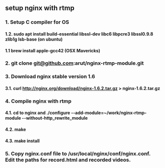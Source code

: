 setup nginx with rtmp
---
### 1. Setup C compiler for OS
#### 1.2. sudo apt install build-essential libssl-dev libc6 libpcre3 libssl0.9.8 zlib1g lsb-base (on ubuntu)
#### 1.1 brew install apple-gcc42 (OSX Mavericks)
### 2. git clone git@github.com:arut/nginx-rtmp-module.git
### 3. Download nginx stable version 1.6
#### 3.1. curl http://nginx.org/download/nginx-1.6.2.tar.gz > nginx-1.6.2.tar.gz
### 4. Compile nginx with rtmp
#### 4.1. cd to nginx and ./configure --add-module=~/work/nginx-rtmp-module --without-http_rewrite_module
#### 4.2. make
#### 4.3. make install
### 5. Copy nginx.conf file to /usr/local/nginx/conf/nginx.conf. Edit the paths for record.html and recorded videos.


